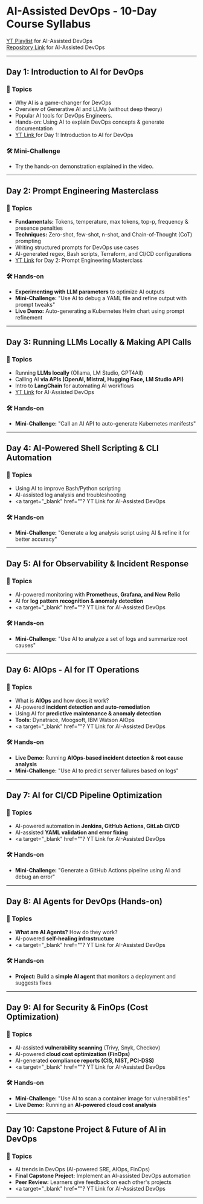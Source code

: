 # AI-Assisted DevOps - 10-Day Course Syllabus
<a target="_blank" href="https://www.youtube.com/playlist?list=PLdpzxOOAlwvJ_qWyuqhbHteY84O1qr72a">YT Playlist</a> for AI-Assisted DevOps<br>
<a target="_blank" href="https://github.com/iam-veeramalla/ai-assisted-devops">Repository Link</a> for AI-Assisted DevOps

<!-- <img width="960" alt="ASSISTED" src="https://github.com/user-attachments/assets/a9c603a6-5106-4a7b-9a09-5aa5de5f0407" /> -->


---
## **Day 1: Introduction to AI for DevOps** 
### 📌 Topics
- Why AI is a game-changer for DevOps
- Overview of Generative AI and LLMs (without deep theory)
- Popular AI tools for DevOps Engineers.
- Hands-on: Using AI to explain DevOps concepts & generate documentation <br>
- <a target="_blank" href="https://youtu.be/ej3cJBMG_8s?si=T1SUgLoXwT5pWt2C"> YT Link </a> for Day 1: Introduction to AI for DevOps
  
### 🛠 Mini-Challenge

- Try the hands-on demonstration explained in the video.

---

## **Day 2: Prompt Engineering Masterclass**
### 📌 Topics
- **Fundamentals:** Tokens, temperature, max tokens, top-p, frequency & presence penalties
- **Techniques:** Zero-shot, few-shot, n-shot, and Chain-of-Thought (CoT) prompting
- Writing structured prompts for DevOps use cases
- AI-generated regex, Bash scripts, Terraform, and CI/CD configurations
- <a target="_blank" href="https://youtu.be/jTW4QPE4ARc?si=ILQlK8oCZQauO2AL"> YT Link</a> for Day 2: Prompt Engineering Masterclass

### 🛠 Hands-on
- **Experimenting with LLM parameters** to optimize AI outputs
- **Mini-Challenge:** "Use AI to debug a YAML file and refine output with prompt tweaks"
- **Live Demo:** Auto-generating a Kubernetes Helm chart using prompt refinement

---

## **Day 3: Running LLMs Locally & Making API Calls**
### 📌 Topics
- Running **LLMs locally** (Ollama, LM Studio, GPT4All)
- Calling AI **via APIs (OpenAI, Mistral, Hugging Face, LM Studio API)**
- Intro to **LangChain** for automating AI workflows
- <a target="_blank" href=""> YT Link</a> for AI-Assisted DevOps

### 🛠 Hands-on
- **Mini-Challenge:** "Call an AI API to auto-generate Kubernetes manifests"

---

## **Day 4: AI-Powered Shell Scripting & CLI Automation**
### 📌 Topics
- Using AI to improve Bash/Python scripting
- AI-assisted log analysis and troubleshooting
- <a target="_blank" href=""? YT Link</a> for AI-Assisted DevOps
  
### 🛠 Hands-on
- **Mini-Challenge:** "Generate a log analysis script using AI & refine it for better accuracy"

---

## **Day 5: AI for Observability & Incident Response**
### 📌 Topics
- AI-powered monitoring with **Prometheus, Grafana, and New Relic**
- AI for **log pattern recognition & anomaly detection**
- <a target="_blank" href=""? YT Link</a> for AI-Assisted DevOps
  
### 🛠 Hands-on
- **Mini-Challenge:** "Use AI to analyze a set of logs and summarize root causes"

---

## **Day 6: AIOps - AI for IT Operations**
### 📌 Topics
- What is **AIOps** and how does it work?
- AI-powered **incident detection and auto-remediation**
- Using AI for **predictive maintenance & anomaly detection**
- **Tools:** Dynatrace, Moogsoft, IBM Watson AIOps
- <a target="_blank" href=""? YT Link</a> for AI-Assisted DevOps
  
### 🛠 Hands-on
- **Live Demo:** Running **AIOps-based incident detection & root cause analysis**
- **Mini-Challenge:** "Use AI to predict server failures based on logs"

---

## **Day 7: AI for CI/CD Pipeline Optimization**
### 📌 Topics
- AI-powered automation in **Jenkins, GitHub Actions, GitLab CI/CD**
- AI-assisted **YAML validation and error fixing**
- <a target="_blank" href=""? YT Link</a> for AI-Assisted DevOps

### 🛠 Hands-on
- **Mini-Challenge:** "Generate a GitHub Actions pipeline using AI and debug an error"

---

## **Day 8: AI Agents for DevOps (Hands-on)**
### 📌 Topics
- **What are AI Agents?** How do they work?
- AI-powered **self-healing infrastructure**
- <a target="_blank" href=""? YT Link</a> for AI-Assisted DevOps

### 🛠 Hands-on
- **Project:** Build a **simple AI agent** that monitors a deployment and suggests fixes

---

## **Day 9: AI for Security & FinOps (Cost Optimization)**
### 📌 Topics
- AI-assisted **vulnerability scanning** (Trivy, Snyk, Checkov)
- AI-powered **cloud cost optimization (FinOps)**
- AI-generated **compliance reports (CIS, NIST, PCI-DSS)**
- <a target="_blank" href=""? YT Link</a> for AI-Assisted DevOps

### 🛠 Hands-on
- **Mini-Challenge:** "Use AI to scan a container image for vulnerabilities"
- **Live Demo:** Running an **AI-powered cloud cost analysis**

---

## **Day 10: Capstone Project & Future of AI in DevOps**
### 📌 Topics
- AI trends in DevOps (AI-powered SRE, AIOps, FinOps)
- **Final Capstone Project:** Implement an AI-assisted DevOps automation
- **Peer Review:** Learners give feedback on each other's projects
- <a target="_blank" href=""? YT Link</a> for AI-Assisted DevOps

---

